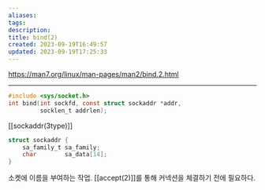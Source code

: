 ```yaml
---
aliases: 
tags: 
description:
title: bind(2)
created: 2023-09-19T16:49:57
updated: 2023-09-19T17:25:33
---
```


<https://man7.org/linux/man-pages/man2/bind.2.html>
___

```c
#include <sys/socket.h>
int bind(int sockfd, const struct sockaddr *addr,
		 socklen_t addrlen);
```

[[sockaddr(3type)]]

```c
struct sockaddr {
	sa_family_t sa_family;
	char        sa_data[14];
}
```

소켓에 이름을 부여하는 작업. [[accept(2)]]를 통해 커넥션을 체결하기 전에 필요하다. 

